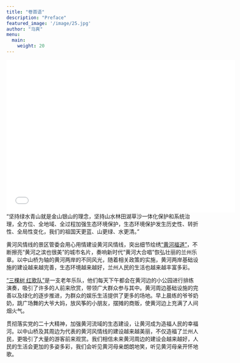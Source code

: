 ```yaml
---
title: "卷首语"
description: "Preface"
featured_image: '/image/25.jpg'
author: "马爽"
menu:
  main:
    weight: 20
---
```

<iframe src="//player.bilibili.com/player.html?aid=316995879&bvid=BV1uP411x7nM&cid=1224240890&p=1" scrolling="no" border="0" frameborder="no" framespacing="0" allowfullscreen="true" width=600px height=400px> </iframe>
“坚持绿水青山就是金山银山的理念，坚持山水林田湖草沙一体化保护和系统治理，全方位、全地域、全过程加强生态环境保护，生态环境保护发生历史性、转折性、全局性变化，我们的祖国天更蓝、山更绿、水更清。”

黄河风情线的景区管委会用心用情建设黄河风情线，突出细节绘绣[“黄河福道”](https://www.sohu.com/a/719939613_121009823)，不断擦亮“黄河之滨也很美”的城市名片，奏响新时代“黄河大合唱”恢弘壮丽的兰州乐章。以中山桥为轴的黄河两岸的不同风光，随着相关政策的实施，黄河两岸基础设施的建设越来越完善，生态环境越来越好，兰州人民的生活也越来越丰富多彩。

[“三棵树 红歌队”](https://www.douyin.com/video/7292787215397080371)是一支老年乐队，他们每天下午都会在黄河边的小公园进行排练演奏，吸引了许多的人前来欣赏，带领广大群众参与其中。黄河周边基础设施的完善以及绿化的逐步推进，为群众的娱乐生活提供了更多的场地。早上晨练的爷爷奶奶，跳广场舞的大爷大妈，放风筝的小朋友，摆摊的商贩，使黄河边上充满了人间烟火气。

贯彻落实党的二十大精神，加强黄河流域的生态建设，让黄河成为造福人民的幸福河。以中山桥及其周边为代表的黄河风情线的建设越来越美丽，不仅造福了兰州人民，更吸引了大量的游客前来观赏。我们相信未来黄河周边的建设会越来越好，人民的生活会更加的多姿多彩，我们会听见黄河母亲朗朗地笑，听见黄河母亲开怀地歌。
